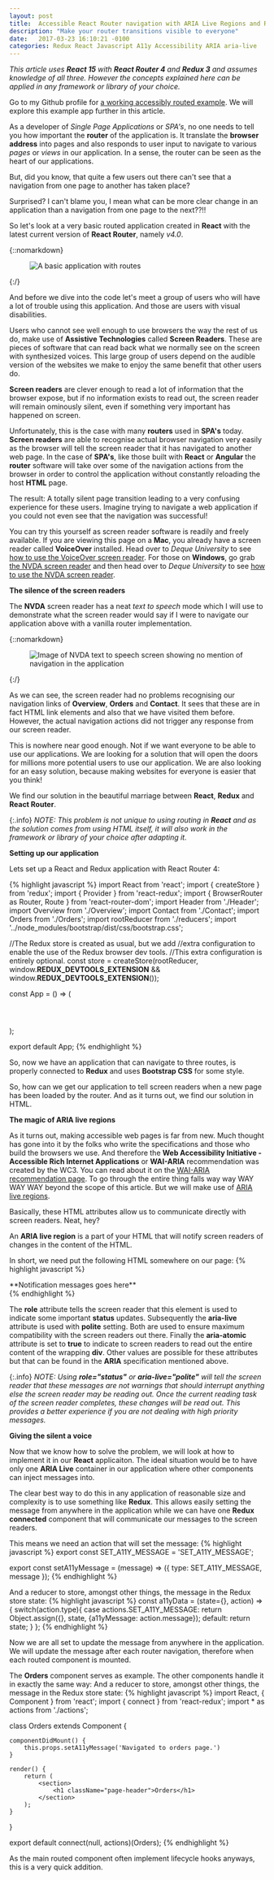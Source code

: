 ```yaml
---
layout: post
title:  Accessible React Router navigation with ARIA Live Regions and Redux.
description: "Make your router transitions visible to everyone"
date:   2017-03-23 16:10:21 -0100
categories: Redux React Javascript A11y Accessibility ARIA aria-live
---
```


*This article uses **React 15** with **React Router 4** and **Redux 3** and assumes knowledge of all three. However the concepts explained here
can be applied in any framework or library of your choice.*

Go to my Github profile for <a href="https://github.com/AlmeroSteyn/a11yrouter" target="_blank">a working accessibly routed example</a>. We
will explore this example app further in this article.

As a developer of *Single Page Applications* or *SPA's*, no one needs to tell you how important the **router** of the
application is. It translate the **browser address** into pages and also responds to user input to navigate to various
*pages* or *views* in our application. In a sense, the router can be seen as the heart of our applications.

But, did you know, that quite a few users out there can't see that a navigation from one page to another has taken place?

Surprised? I can't blame you, I mean what can be more clear change in an application than a navigation from one page to the next??!!

So let's look at a very basic routed application created in **React** with the latest current version of **React Router**, namely *v4.0*.

{::nomarkdown}
<figure>
    <img src="/css/images/2017-03-23-accessible-react-navigation/vanillaroutes.png" alt="A basic application with routes">
</figure>
{:/}

And before we dive into the code let's meet a group of users who will have a lot of trouble using this application. And those are
users with visual disabilities.

Users who cannot see well enough to use browsers the way the rest of us do, make use of **Assistive Technologies** called **Screen Readers**.
These are pieces of software that can read back what we normally see on the screen with synthesized voices. This large group of users
depend on the audible version of the websites we make to enjoy the same benefit that other users do.

**Screen readers** are clever enough to read a lot of information that the browser expose, but if no information exists to read out,
the screen reader will remain ominously silent, even if something very important has happened on screen.

Unfortunately, this is the case with many **routers** used in **SPA's** today. **Screen readers** are able to recognise actual
browser navigation very easily as the browser will tell the screen reader that it has navigated to another web page. In the case
of **SPA's**, like those built with **React** or **Angular** the **router** software will take over some of the navigation actions
from the browser in order to control the application without constantly reloading the host **HTML** page.

The result: A totally silent page transition leading to a very confusing experience for these users. Imagine trying to
navigate a web application if you could not even see that the navigation was successful!

You can try this yourself as screen reader software is readily and freely available. If you are viewing this page on a **Mac**,
you already have a screen reader called **VoiceOver** installed. Head over to *Deque University* to see
<a href="https://dequeuniversity.com/screenreaders/voiceover-keyboard-shortcuts" target="_blank">how to use the VoiceOver screen reader</a>.
For those on **Windows**, go grab <a href="https://www.nvaccess.org/" target="_blank">the NVDA screen reader</a> and then head over to *Deque University* to see
<a href="https://dequeuniversity.com/screenreaders/nvda-keyboard-shortcuts" target="_blank">how to use the NVDA screen reader</a>.

**The silence of the screen readers**

The **NVDA** screen reader has a neat *text to speech* mode which I will use to demonstrate what the screen reader would say if
I were to navigate our application above with a vanilla router implementation.

{::nomarkdown}
<figure>
    <img src="/css/images/2017-03-23-accessible-react-navigation/navigationnospeech.png" alt="Image of NVDA text to speech screen showing no mention of navigation in the application">
</figure>
{:/}

As we can see, the screen reader had no problems recognising our navigation links of **Overview**, **Orders** and **Contact**. It sees that
these are in fact HTML link elements and also that we have visited them before. However, the actual navigation actions did not
trigger any response from our screen reader.

This is nowhere near good enough. Not if we want everyone to be able to use our applications. We are looking for a solution that
will open the doors for millions more potential users to use our application. We are also looking for an easy solution, because
making websites for everyone is easier that you think!

We find our solution in the beautiful marriage between **React**, **Redux** and **React Router**.

{:.info}
*NOTE: This problem is not unique to using routing in **React** and as the solution comes from using HTML itself, it will also work in the
framework or library of your choice after adapting it.*

**Setting up our application**

Lets set up a React and Redux application with React Router 4:

{% highlight javascript %}
import React  from 'react';
import { createStore } from 'redux';
import { Provider } from 'react-redux';
import { BrowserRouter as Router, Route } from 'react-router-dom';
import Header from './Header';
import Overview from './Overview';
import Contact from './Contact';
import Orders from './Orders';
import rootReducer from './reducers';
import  '../node_modules/bootstrap/dist/css/bootstrap.css';

//The Redux store is created as usual, but we add
//extra configuration to enable the use of the Redux browser dev tools.
//This extra configuration is entirely optional.
const store = createStore(rootReducer,
    window.__REDUX_DEVTOOLS_EXTENSION__ &&
    window.__REDUX_DEVTOOLS_EXTENSION__());

const App = () => (
    <Provider store={store}>
        <div>
            <Router>
                <div>
                    <Header/>
                    <main className="container">
                        <Route exact={true} path="/" component={Overview}/>
                        <Route path="/orders" component={Orders}/>
                        <Route path="/contact" component={Contact}/>
                    </main>
                </div>
            </Router>
        </div>
    </Provider>
);

export default App;
{% endhighlight %}

So, now we have an application that can navigate to three routes, is properly connected to **Redux** and
uses **Bootstrap CSS** for some style.

So, how can we get our application to tell screen readers when a new page has been loaded by the router. And as it turns out,
we find our solution in HTML.

**The magic of ARIA live regions**

As it turns out, making accessible web pages is far from new. Much thought has gone into it by the folks who write the specifications
and those who build the browsers we use. And therefore the **Web Accessibility Initiative - Accessible Rich Internet Applications** or
**WAI-ARIA** recommendation was created by the WC3. You can read about it on the
<a href="https://www.w3.org/TR/wai-aria/" target="_blank">WAI-ARIA recommendation page</a>. To go through the entire thing falls
way way WAY WAY WAY beyond the scope of this article. But we will make use of
<a href="https://www.w3.org/TR/wai-aria/states_and_properties#attrs_liveregions" target="_blank">ARIA live regions</a>.

Basically, these HTML attributes allow us to communicate directly with screen readers. Neat, hey?

An **ARIA live region** is a part of your HTML that will notify screen readers of changes in the content of the HTML.

In short, we need put the following HTML somewhere on our page:
{% highlight javascript %}
 <div role="status"
      aria-live="polite"
      aria-atomic="true">
   **Notification messages goes here**
 </div>
{% endhighlight %}

The **role** attribute tells the screen reader that this element is used to indicate some important **status** updates. Subsequently
the **aria-live** attribute is used with **polite** setting. Both are used to ensure maximum compatibility with the
screen readers out there. Finally the **aria-atomic** attribute is set to **true** to indicate to screen readers to read out the
entire content of the wrapping **div**. Other values are possible for these attributes but that can be found in the **ARIA** specification
mentioned above.

{:.info}
*NOTE: Using **role="status"** or **aria-live="polite"** will tell the screen reader that these messages are not warnings that
should interrupt anything else the screen reader may be reading out. Once the current reading task of the screen reader completes,
these changes will be read out. This provides a better experience if you are not dealing with high priority messages.*

**Giving the silent a voice**

Now that we know how to solve the problem, we will look at how to implement it in our **React** applicaiton. The ideal situation
would be to have only one **ARIA Live** container in our application where other components can inject messages into.

The clear best way to do this in any application of reasonable size and complexity is to use something like **Redux**. This allows
easily setting the message from anywhere in the application while we can have one **Redux connected** component that will
communicate our messages to the screen readers.

This means we need an action that will set the message:
{% highlight javascript %}
export const SET_A11Y_MESSAGE = 'SET_A11Y_MESSAGE';

export const setA11yMessage = (message) => ({
    type: SET_A11Y_MESSAGE,
    message
});
{% endhighlight %}

And a reducer to store, amongst other things, the message in the Redux store state:
{% highlight javascript %}
const a11yData = (state={}, action) => {
    switch(action.type){
        case actions.SET_A11Y_MESSAGE:
            return Object.assign({}, state, {a11yMessage: action.message});
        default:
            return state;
    }
};
{% endhighlight %}

Now we are all set to update the message from anywhere in the application. We will update the message after each router
navigation, therefore when each routed component is mounted.

The **Orders** component serves as example. The other components handle it in exactly the same way:
And a reducer to store, amongst other things, the message in the Redux store state:
{% highlight javascript %}
import React, { Component } from 'react';
import { connect } from 'react-redux';
import * as actions from './actions';

class Orders extends Component {

    componentDidMount() {
        this.props.setA11yMessage('Navigated to orders page.')
    }

    render() {
        return (
            <section>
                <h1 className="page-header">Orders</h1>
            </section>
        );
    }
}

export default connect(null, actions)(Orders);
{% endhighlight %}

As the main routed component often implement lifecycle hooks anyways, this is a very quick addition.